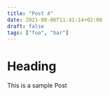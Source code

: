 ```yaml
---
title: "Post 4"
date: 2021-08-06T11:41:14+02:00
draft: false
tags: ["foo", "bar"]
---
```


# Heading
This is a sample Post